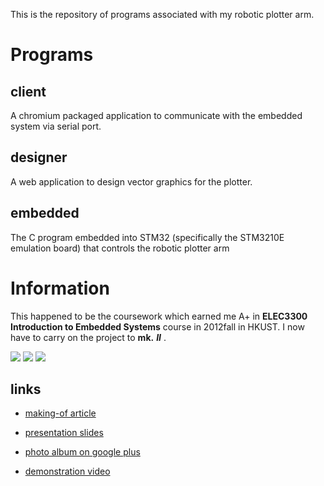 This is the repository of programs associated with my robotic plotter arm.

# Programs

## client
A chromium packaged application to communicate with the embedded system via serial port.

## designer
A web application to design vector graphics for the plotter.

## embedded
The C program embedded into STM32 (specifically the STM3210E emulation board) that controls the robotic plotter arm

# Information

This happened to be the coursework which earned me A+ in __ELEC3300 Introduction to Embedded Systems__ course in 2012fall in HKUST. I now have to carry on the project to __mk.__ ___II___ .

![](http://3.bp.blogspot.com/-xsAI44SCJmI/UNaJEnoWgEI/AAAAAAAALjg/GdOxkUeBgj0/s1600/DSC01698.JPG)
![](http://1.bp.blogspot.com/-F_xH2jl58v0/UNbGGdaR_xI/AAAAAAAALts/Qb0MChvGTkE/s1600/p12.png)
![](http://1.bp.blogspot.com/-Q7ZIw9qCRKo/UN8TcLZx9AI/AAAAAAAALvE/FwlcNFzOgy0/s1600/Sequence+02%255B23-57-50%255D.JPG)

## links

- [making-of article](http://artgrammer.blogspot.hk/2012/12/robotic-plotter-arm.html)

- [presentation slides](https://docs.google.com/presentation/d/1NQeET7ZxpgIouMAGcNslnBZiwcgpbpyS-oRVs0wePas/pub?start=false&loop=false&delayms=3000)

- [photo album on google plus](https://plus.google.com/photos/110617181593591697835/albums/5824993061424750657)

- [demonstration video](http://youtu.be/z3gAstkEw_k)
